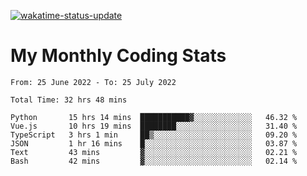 [![wakatime-status-update](https://github.com/noopurphalak/noopurphalak/workflows/wakatime-status-update/badge.svg)](https://github.com/noopurphalak/noopurphalak/actions/workflows/main.yml)

# My Monthly Coding Stats

<!--START_SECTION:waka-->

```text
From: 25 June 2022 - To: 25 July 2022

Total Time: 32 hrs 48 mins

Python       15 hrs 14 mins  ███████████▓░░░░░░░░░░░░░   46.32 %
Vue.js       10 hrs 19 mins  ████████░░░░░░░░░░░░░░░░░   31.40 %
TypeScript   3 hrs 1 min     ██▒░░░░░░░░░░░░░░░░░░░░░░   09.20 %
JSON         1 hr 16 mins    █░░░░░░░░░░░░░░░░░░░░░░░░   03.87 %
Text         43 mins         ▓░░░░░░░░░░░░░░░░░░░░░░░░   02.21 %
Bash         42 mins         ▓░░░░░░░░░░░░░░░░░░░░░░░░   02.14 %
```

<!--END_SECTION:waka-->
